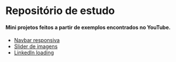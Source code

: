 # Repositório de estudo
#### Mini projetos feitos a partir de exemplos encontrados no YouTube.

- [Navbar responsiva](https://repositorio-de-estudo-youtube.netlify.app/navbar-responsiva/)
- [Slider de imagens](https://repositorio-de-estudo-youtube.netlify.app/slider-de-imagens/)
- [LinkedIn loading](https://repositorio-de-estudo-youtube.netlify.app/linkedin-loading/)